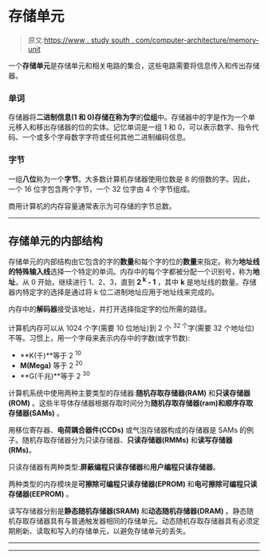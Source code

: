 # 存储单元

> 原文:[https://www . study south . com/computer-architecture/memory-unit](https://www.studytonight.com/computer-architecture/memory-unit)

一个**存储单元**是存储单元和相关电路的集合，这些电路需要将信息传入和传出存储器。

### 单词

存储器将**二进制信息(1 和 0)**存储在称为**字**的**位组**中。存储器中的字是作为一个单元移入和移出存储器的位的实体。记忆单词是一组 1 和 0，可以表示数字、指令代码、一个或多个字母数字字符或任何其他二进制编码信息。

### 字节

一组**八位**称为一个**字节**。大多数计算机存储器使用位数是 8 的倍数的字。因此，一个 16 位字包含两个字节，一个 32 位字由 4 个字节组成。

商用计算机的内存容量通常表示为可存储的字节总数。

* * *

## 存储单元的内部结构

存储单元的内部结构由它包含的字的**数量**和每个字的位的**数量**来指定。称为**地址线的特殊输入线**选择一个特定的单词。内存中的每个字都被分配一个识别号，称为**地址**，从 0 开始，继续进行 1、2、3，直到 **2 <sup>k</sup> - 1** ，其中 **k** 是地址线的数量。存储器内特定字的选择是通过将 k 位二进制地址应用于地址线来完成的。

内存中的**解码器**接受该地址，并打开选择指定字的位所需的路径。

计算机内存可以从 1024 个字(需要 10 位地址)到 2 个 <sup>32 个</sup>字(需要 32 个地址位)不等。习惯上，用一个字母来表示内存中的字数(或字节数):

*   **K(千)**等于 2 <sup>10</sup>
*   **M(Mega)** 等于 2 <sup>20</sup>
*   **G(千兆)**等于 2 <sup>30</sup>

计算机系统中使用两种主要类型的存储器:**随机存取存储器(RAM)** 和**只读存储器(ROM)** 。这些半导体存储器根据存取时间分为**随机存取存储器(ram)**和**顺序存取存储器(SAMs)** 。

用移位寄存器、**电荷耦合器件(CCDs)** 或气泡存储器构成的存储器是 SAMs 的例子。随机存取存储器分为只读存储器、**只读存储器(RMMs)** 和**读写存储器(RMs)**。

只读存储器有两种类型:**屏蔽编程只读存储器**和**用户编程只读存储器**。

两种类型的内存模块是**可擦除可编程只读存储器(EPROM)** 和**电可擦除可编程只读存储器(EEPROM)** 。

读写存储器分别是**静态随机存储器(SRAM)** 和**动态随机存储器(DRAM)** 。静态随机存取存储器具有与普通触发器相同的存储单元。动态随机存取存储器具有必须定期刷新、读取和写入的存储单元，以避免存储单元的丢失。

* * *

* * *